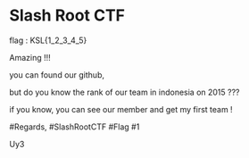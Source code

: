 # Slash Root CTF
flag : KSL{1_2_3_4_5}

Amazing !!! 

you can found our github, 

but do you know the rank of our team in indonesia on 2015 ???

if you know, you can see our member and get my first team !


#Regards, #SlashRootCTF #Flag #1

Uy3
